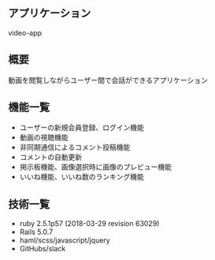 ## アプリケーション

video-app

## 概要

動画を閲覧しながらユーザー間で会話ができるアプリケーション

## 機能一覧

- ユーザーの新規会員登録、ログイン機能
- 動画の視聴機能
- 非同期通信によるコメント投稿機能
- コメントの自動更新
- 掲示板機能、画像選択時に画像のプレビュー機能
- いいね機能、いいね数のランキング機能

## 技術一覧

- ruby 2.5.1p57 (2018-03-29 revision 63029)
- Rails 5.0.7
- haml/scss/javascript/jquery
- GitHubs/slack

